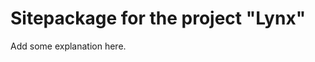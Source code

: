 Sitepackage for the project "Lynx"
==============================================================

Add some explanation here.
